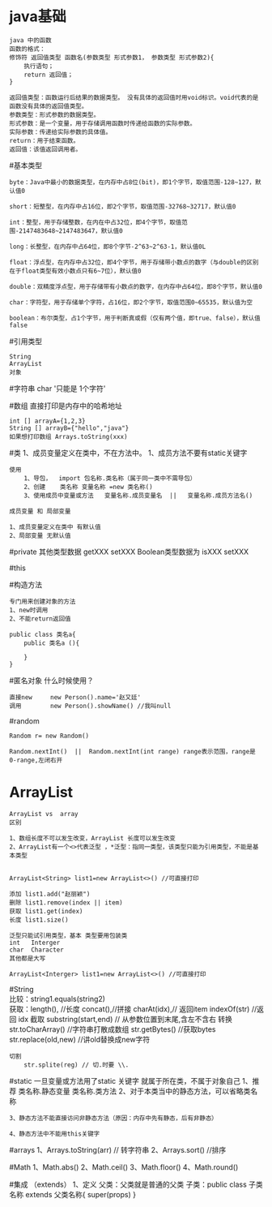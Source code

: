 # java基础
    java 中的函数
    函数的格式：
    修饰符 返回值类型 函数名(参数类型 形式参数1， 参数类型 形式参数2){
        执行语句；
        return 返回值；
    }
    
    返回值类型：函数运行后结果的数据类型。 没有具体的返回值时用void标识。void代表的是函数没有具体的返回值类型。
    参数类型：形式参数的数据类型。
    形式参数：是一个变量，用于存储调用函数时传递给函数的实际参数。
    实际参数：传递给实际参数的具体值。
    return：用于结束函数。
    返回值：该值返回调用者。


#基本类型

    byte：Java中最小的数据类型，在内存中占8位(bit)，即1个字节，取值范围-128~127，默认值0
    
    short：短整型，在内存中占16位，即2个字节，取值范围-32768~32717，默认值0
    
    int：整型，用于存储整数，在内在中占32位，即4个字节，取值范围-2147483648~2147483647，默认值0
    
    long：长整型，在内存中占64位，即8个字节-2^63~2^63-1，默认值0L
    
    float：浮点型，在内存中占32位，即4个字节，用于存储带小数点的数字（与double的区别在于float类型有效小数点只有6~7位），默认值0
    
    double：双精度浮点型，用于存储带有小数点的数字，在内存中占64位，即8个字节，默认值0
    
    char：字符型，用于存储单个字符，占16位，即2个字节，取值范围0~65535，默认值为空
    
    boolean：布尔类型，占1个字节，用于判断真或假（仅有两个值，即true、false），默认值false


#引用类型

    String 
    ArrayList
    对象

#字符串
    char '只能是  1个字符'
    
    
#数组  直接打印是内存中的哈希地址

    int [] arrayA={1,2,3}
    String [] arrayB={"hello","java"}
    如果想打印数组 Arrays.toString(xxx)

#类
    1、成员变量定义在类中，不在方法中。
    1、成员方法不要有static关键字
    
    使用
        1、导包，  import 包名称.类名称（属于同一类中不需导包）
        2、创建    类名称 变量名称 =new 类名称()
        3、使用成员中变量或方法   变量名称.成员变量名  ||   变量名称.成员方法名()
        
    成员变量 和 局部变量    
    
    1、成员变量定义在类中 有默认值
    2、局部变量 无默认值


#private 
    其他类型数据        getXXX  setXXX
    Boolean类型数据为  isXXX   setXXX
    
    
#this

#构造方法

    专门用来创建对象的方法   
    1、new时调用  
    2、不能return返回值
      
    public class 类名a{
        public 类名a (){
            
        }
    }
    
    
    
#匿名对象
    什么时候使用？
    
      
    直接new     new Person().name='赵又廷'
    调用        new Person().showName() //我叫null
    
    
#random
    
    Random r= new Random()
   
    Random.nextInt()  ||  Random.nextInt(int range) range表示范围，range是  0-range,左闭右开 
        
# ArrayList
    ArrayList vs  array
    区别
    
    1、数组长度不可以发生改变，ArrayList 长度可以发生改变
    2、ArrayList有一个<>代表泛型 ，*泛型：指同一类型，该类型只能为引用类型，不能是基本类型
    
    
    ArrayList<String> list1=new ArrayList<>() //可直接打印
    
    添加 list1.add("赵丽颖")
    删除 list1.remove(index || item)
    获取 list1.get(index)
    长度 list1.size()
    
    泛型只能试引用类型，基本 类型要用包装类
    int   Interger
    char  Character 
    其他都是大写
    
    ArrayList<Interger> list1=new ArrayList<>() //可直接打印
    
#String  
    比较：string1.equals(string2)    
    获取：length(), //长度 
         concat(),//拼接
         charAt(idx),// 返回item 
         indexOf(str) //返回 idx
    截取
        substring(start,end)  // 从参数位置到末尾,含左不含右
    转换
        str.toCharArray()   //字符串打散成数组
        str.getBytes()  //获取bytes
        str.replace(old,new) //讲old替换成new字符
           
    切割
        str.splite(reg) // 切.时要 \\.
        
#static
    一旦变量或方法用了static 关键字  就属于所在类，不属于对象自己
    1、推荐 
        类名称.静态变量
        类名称.类方法
    2、对于本类当中的静态方法，可以省略类名称    
    
    3、静态方法不能直接访问非静态方法（原因：内存中先有静态，后有非静态）
    
    4、静态方法中不能用this关键字


#arrays
    1、Arrays.toString(arr)  //  转字符串
    2、Arrays.sort() //排序
    
#Math
    1、Math.abs()
    2、Math.ceil()
    3、Math.floor()
    4、Math.round()
    
    
#集成 （extends）
    1、定义
        父类：父类就是普通的父类
        子类：public class 子类名称 extends 父类名称{
            super(props)
        }  
